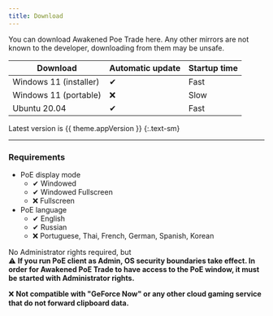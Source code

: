 ```yaml
---
title: Download
---
```


<script setup>
import { useData } from 'vitepress'

const { theme } = useData()
</script>

You can download Awakened Poe Trade here. Any other mirrors are not known
to the developer, downloading from them may be unsafe.

| Download | Automatic update | Startup time |
|----------|------------------|--------------|
| <a :href="`${theme.github.releasesUrl}/download/v${theme.appVersion}/Awakened-PoE-Trade-Setup-${theme.appVersion}.exe`">Windows 11 (installer)</a> | ✔ | Fast |
| <a :href="`${theme.github.releasesUrl}/download/v${theme.appVersion}/Awakened-PoE-Trade-${theme.appVersion}.exe`">Windows 11 (portable)</a> | ❌ | Slow |
| <a :href="`${theme.github.releasesUrl}/download/v${theme.appVersion}/Awakened-PoE-Trade-${theme.appVersion}.AppImage`">Ubuntu 20.04</a> | ✔ | Fast |

Latest version is <span class="bg-gray-100 border rounded px-1">{{ theme.appVersion }}</span>
{:.text-sm}

---

### Requirements

- PoE display mode
  - ✔ Windowed
  - ✔ Windowed Fullscreen
  - ❌ Fullscreen
- PoE language
  - ✔ English
  - ✔ Russian
  - ❌ Portuguese, Thai, French, German, Spanish, Korean

No Administrator rights required, but\
⚠ **If you run PoE client as Admin, OS security boundaries take effect.
In order for Awakened PoE Trade to have access to the PoE window, it must be started with Administrator rights.**

❌ **Not compatible with "GeForce Now" or any other cloud gaming service that do not forward clipboard data.**
